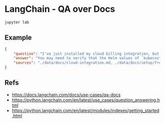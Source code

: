 # LangChain - QA over Docs

```sh
jupyter lab
```

## Example

```json
{
    "question": "I've just installed my cloud billing integration, but I don't see any reconciled prices. Why?",
    "answer": "You may need to verify that the Helm values of `kubecostModel.etlCloudUsage` or `kubecostModel.etlCloudAsset` are not set to false. Cloud billing data may also lag by 24-48 hours.\n",
    "sources": "./data/docs/cloud-integration.md, ./data/docs/setup/frequently-asked-questions.md, ./data/docs/assets.md"
}
```

## Refs

- <https://docs.langchain.com/docs/use-cases/qa-docs>
- <https://python.langchain.com/en/latest/use_cases/question_answering.html>
- <https://python.langchain.com/en/latest/modules/indexes/getting_started.html>

<!-- 
TODO:
- Fine tuning.
  - Return more docs on a similarity search?
- Server + API + WebApp
  - t3.large
  - Move to us-east-1
  - Update to SPOT instance
  - Automate provisioning of app
- Be capable of querying without the notebook.
- Minimize OpenAI Costs
  - Save the database so we don't need to run the text loaders each time.
  - update_db.py -> call this daily to save the database
  - query.py -> perform a query against the database
- Parameterize the query
- Indexed on Public Docs Repo and Private Support Repo
- Code inside embeddings?
- Chaining with the user conversation.
- Programmatically get ALL of Kubecost's Repos

DONE (recent to old):
- Persist the VectorStore. Load from the VectorStore. (expensive to create Embeddings every time)
- Programmatically clone from many Kubecost repos. Read from many different filetypes.
- Manually put Kubecost docs into the data, and load it. Query the docs.
- Grab all documentation from the web.
-->